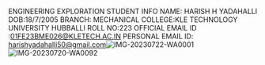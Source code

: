 ENGINEERING EXPLORATION
STUDENT INFO
NAME: HARISH H YADAHALLI
DOB:18/7/2005
BRANCH: MECHANICAL
COLLEGE:KLE TECHNOLOGY UNIVERSITY HUBBALLI
ROLL NO:223
OFFICIAL EMAIL ID :01FE23BME026@KLETECH.AC.IN
PERSONAL EMAIL ID: harishyadahalli50@gmail.com![IMG-20230722-WA0001](https://github.com/HarishHyadahalli/HarishHyadahalli/assets/146202054/8a0e983e-d26c-465c-8053-6045763b9220)
![IMG-20230720-WA0092](https://github.com/HarishHyadahalli/HarishHyadahalli/assets/146202054/0fa58fbc-a63c-4dc3-918a-509784c8e77b)
